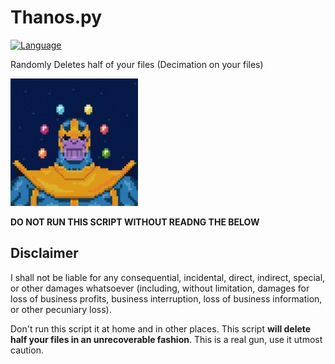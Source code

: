 # Thanos.py
[![Language](https://img.shields.io/badge/Language-Python3-blue.svg?style=flat)](https://www.python.org)

Randomly Deletes half of your files (Decimation on your files)

<img src="/docs/images/thanos.gif" width="204"/> 

**DO NOT RUN THIS SCRIPT WITHOUT READNG THE BELOW**

## Disclaimer
I shall not be liable for any consequential, incidental, direct, indirect, special, or other damages whatsoever (including, without limitation, damages for loss of business profits, business interruption, loss of business information, or other pecuniary loss).

Don't run this script it at home and in other places. This script **will delete half your files in an unrecoverable fashion**. This is a real gun, use it utmost caution.
